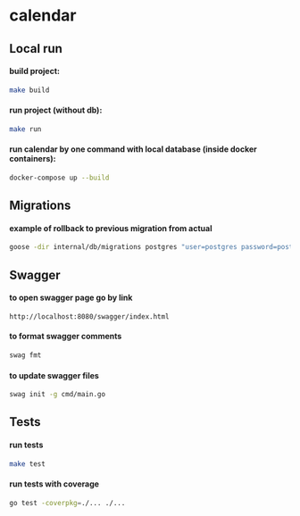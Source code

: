# calendar

## Local run

#### build project:
```bash
make build
```

#### run project (without db):
```bash
make run
```

#### run calendar by one command with local database (inside docker containers):
```bash
docker-compose up --build
```

## Migrations

#### example of rollback to previous migration from actual
```bash
goose -dir internal/db/migrations postgres "user=postgres password=postgres dbname=calendar sslmode=disable" down
```

## Swagger

#### to open swagger page go by link
```
http://localhost:8080/swagger/index.html
```

#### to format swagger comments
```bash
swag fmt
```

#### to update swagger files
```bash
swag init -g cmd/main.go
```

## Tests

#### run tests
```bash
make test
```

#### run tests with coverage
```bash
go test -coverpkg=./... ./...
```
